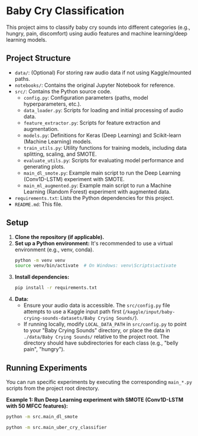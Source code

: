 # Baby Cry Classification

This project aims to classify baby cry sounds into different categories (e.g., hungry, pain, discomfort) using audio features and machine learning/deep learning models.

## Project Structure

- `data/`: (Optional) For storing raw audio data if not using Kaggle/mounted paths.
- `notebooks/`: Contains the original Jupyter Notebook for reference.
- `src/`: Contains the Python source code.
  - `config.py`: Configuration parameters (paths, model hyperparameters, etc.).
  - `data_loader.py`: Scripts for loading and initial processing of audio data.
  - `feature_extractor.py`: Scripts for feature extraction and augmentation.
  - `models.py`: Definitions for Keras (Deep Learning) and Scikit-learn (Machine Learning) models.
  - `train_utils.py`: Utility functions for training models, including data splitting, scaling, and SMOTE.
  - `evaluate_utils.py`: Scripts for evaluating model performance and generating plots.
  - `main_dl_smote.py`: Example main script to run the Deep Learning (Conv1D-LSTM) experiment with SMOTE.
  - `main_ml_augmented.py`: Example main script to run a Machine Learning (Random Forest) experiment with augmented data.
- `requirements.txt`: Lists the Python dependencies for this project.
- `README.md`: This file.

## Setup

1.  **Clone the repository (if applicable).**
2.  **Set up a Python environment:**
    It's recommended to use a virtual environment (e.g., venv, conda).
    ```bash
    python -m venv venv
    source venv/bin/activate  # On Windows: venv\Scripts\activate
    ```
3.  **Install dependencies:**
    ```bash
    pip install -r requirements.txt
    ```
4.  **Data:**
    -   Ensure your audio data is accessible. The `src/config.py` file attempts to use a Kaggle input path first (`/kaggle/input/baby-crying-sounds-datasets/Baby Crying Sounds/`).
    -   If running locally, modify `LOCAL_DATA_PATH` in `src/config.py` to point to your "Baby Crying Sounds" directory, or place the data in `./data/Baby Crying Sounds/` relative to the project root. The directory should have subdirectories for each class (e.g., "belly pain", "hungry").

## Running Experiments

You can run specific experiments by executing the corresponding `main_*.py` scripts from the project root directory.

**Example 1: Run Deep Learning experiment with SMOTE (Conv1D-LSTM with 50 MFCC features):**
```bash
python -m src.main_dl_smote
```
```bash
python -m src.main_uber_cry_classifier
```
